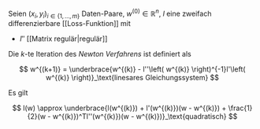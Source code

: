 Seien $(x_i, y_i)_{i \in \{ 1, \dots, m \}}$ Daten-Paare, $w^{(0)} \in \mathbb{R}^n$, $l$ eine zweifach differenzierbare [[Loss-Funktion]] mit
- $l''$ [[Matrix regulär|regulär]]

Die $k$-te Iteration des *Newton Verfahrens* ist definiert als

$$
	w^{(k+1)} = \underbrace{w^{(k)} - l''\left( w^{(k)} \right)^{-1}l'\left( w^{(k)} \right)}_\text{linesares Gleichungssystem}
$$

Es gilt

$$
	l(w) \approx \underbrace{l(w^{(k)}) + l'(w^{(k)})(w - w^{(k)}) + \frac{1}{2}(w - w^{(k)})^Tl''(w^{(k)})(w - w^{(k)})}_\text{quadratisch}
$$
